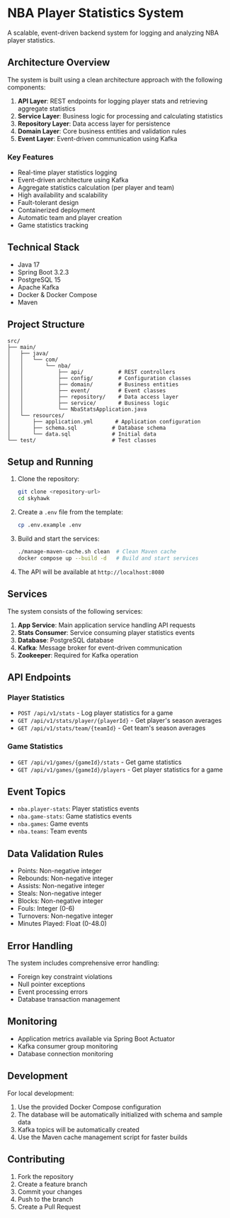 # NBA Player Statistics System

A scalable, event-driven backend system for logging and analyzing NBA player statistics.

## Architecture Overview

The system is built using a clean architecture approach with the following components:

1. **API Layer**: REST endpoints for logging player stats and retrieving aggregate statistics
2. **Service Layer**: Business logic for processing and calculating statistics
3. **Repository Layer**: Data access layer for persistence
4. **Domain Layer**: Core business entities and validation rules
5. **Event Layer**: Event-driven communication using Kafka

### Key Features

- Real-time player statistics logging
- Event-driven architecture using Kafka
- Aggregate statistics calculation (per player and team)
- High availability and scalability
- Fault-tolerant design
- Containerized deployment
- Automatic team and player creation
- Game statistics tracking

## Technical Stack

- Java 17
- Spring Boot 3.2.3
- PostgreSQL 15
- Apache Kafka
- Docker & Docker Compose
- Maven

## Project Structure

```
src/
├── main/
│   ├── java/
│   │   └── com/
│   │       └── nba/
│   │           ├── api/           # REST controllers
│   │           ├── config/        # Configuration classes
│   │           ├── domain/        # Business entities
│   │           ├── event/         # Event classes
│   │           ├── repository/    # Data access layer
│   │           ├── service/       # Business logic
│   │           └── NbaStatsApplication.java
│   └── resources/
│       ├── application.yml       # Application configuration
│       ├── schema.sql           # Database schema
│       └── data.sql             # Initial data
└── test/                        # Test classes
```

## Setup and Running

1. Clone the repository:
   ```bash
   git clone <repository-url>
   cd skyhawk
   ```

2. Create a `.env` file from the template:
   ```bash
   cp .env.example .env
   ```

3. Build and start the services:
   ```bash
   ./manage-maven-cache.sh clean  # Clean Maven cache
   docker compose up --build -d   # Build and start services
   ```

4. The API will be available at `http://localhost:8080`

## Services

The system consists of the following services:

1. **App Service**: Main application service handling API requests
2. **Stats Consumer**: Service consuming player statistics events
3. **Database**: PostgreSQL database
4. **Kafka**: Message broker for event-driven communication
5. **Zookeeper**: Required for Kafka operation

## API Endpoints

### Player Statistics

- `POST /api/v1/stats` - Log player statistics for a game
- `GET /api/v1/stats/player/{playerId}` - Get player's season averages
- `GET /api/v1/stats/team/{teamId}` - Get team's season averages

### Game Statistics

- `GET /api/v1/games/{gameId}/stats` - Get game statistics
- `GET /api/v1/games/{gameId}/players` - Get player statistics for a game

## Event Topics

- `nba.player-stats`: Player statistics events
- `nba.game-stats`: Game statistics events
- `nba.games`: Game events
- `nba.teams`: Team events

## Data Validation Rules

- Points: Non-negative integer
- Rebounds: Non-negative integer
- Assists: Non-negative integer
- Steals: Non-negative integer
- Blocks: Non-negative integer
- Fouls: Integer (0-6)
- Turnovers: Non-negative integer
- Minutes Played: Float (0-48.0)

## Error Handling

The system includes comprehensive error handling:
- Foreign key constraint violations
- Null pointer exceptions
- Event processing errors
- Database transaction management

## Monitoring

- Application metrics available via Spring Boot Actuator
- Kafka consumer group monitoring
- Database connection monitoring

## Development

For local development:
1. Use the provided Docker Compose configuration
2. The database will be automatically initialized with schema and sample data
3. Kafka topics will be automatically created
4. Use the Maven cache management script for faster builds

## Contributing

1. Fork the repository
2. Create a feature branch
3. Commit your changes
4. Push to the branch
5. Create a Pull Request 